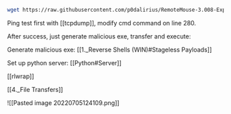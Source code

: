 ```bash - kali
wget https://raw.githubusercontent.com/p0dalirius/RemoteMouse-3.008-Exploit/master/RemoteMouse-3.008-Exploit.py
```

Ping test first with [[tcpdump]], modify cmd command on line 280.

After success, just generate malicious exe, transfer and execute:

Generate malicious exe:
[[1._Reverse Shells (WIN)#Stageless Payloads]]

Set up python server:
[[Python#Server]]

[[rlwrap]]

[[4._File Transfers]]

![[Pasted image 20220705124109.png]]

